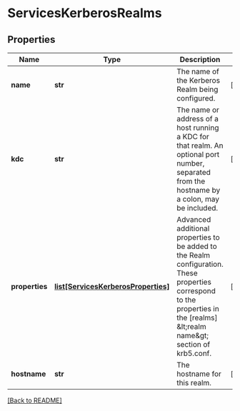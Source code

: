 # ServicesKerberosRealms


## Properties

Name | Type | Description | Notes
------------ | ------------- | ------------- | -------------
**name** | **str** | The name of the Kerberos Realm being configured.  | [optional] 
**kdc** | **str** | The name or address of a host running a KDC for that realm. An optional port number, separated from the hostname by a colon, may be included.  | [optional] 
**properties** | [**list[ServicesKerberosProperties]**](ServicesKerberosProperties.md) | Advanced additional properties to be added to the Realm configuration. These properties correspond to the properties in the [realms] &amp;lt;realm name&amp;gt; section of krb5.conf.  | [optional] 
**hostname** | **str** | The hostname for this realm.  | [optional] 

[[Back to README]](../README.md)



